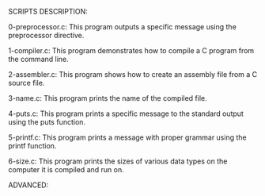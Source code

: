 SCRIPTS DESCRIPTION:

0-preprocessor.c: This program outputs a specific message using the preprocessor directive.

1-compiler.c: This program demonstrates how to compile a C program from the command line.

2-assembler.c: This program shows how to create an assembly file from a C source file.

3-name.c: This program prints the name of the compiled file.

4-puts.c: This program prints a specific message to the standard output using the puts function.

5-printf.c: This program prints a message with proper grammar using the printf function.

6-size.c: This program prints the sizes of various data types on the computer it is compiled and run on.

ADVANCED:
